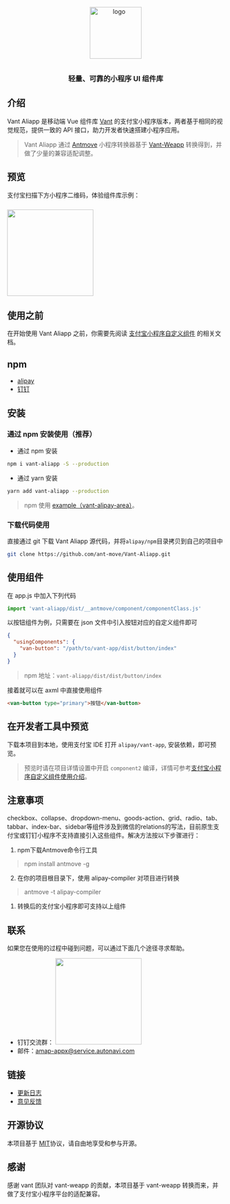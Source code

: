 <p align="center">
  <img alt="logo" src="https://img.yzcdn.cn/vant/logo.png" width="120" style="margin-bottom: 10px;">
</p>
<h3 align="center">轻量、可靠的小程序 UI 组件库</h3>

## 介绍

Vant Aliapp 是移动端 Vue 组件库 [Vant](https://github.com/youzan/vant) 的支付宝小程序版本，两者基于相同的视觉规范，提供一致的 API 接口，助力开发者快速搭建小程序应用。

> Vant Aliapp 通过 [Antmove](https://ant-move.github.io/website/) 小程序转换器基于 [Vant-Weapp](https://youzan.github.io/vant-weapp/#/intro) 转换得到，并做了少量的兼容适配调整。

## 预览

支付宝扫描下方小程序二维码，体验组件库示例：

<img src="https://img.alicdn.com/imgextra/i4/O1CN01r9dDA41VrqnQePDfN_!!6000000002707-2-tps-296-294.png" width="200" height="200" style="margin-top: 10px;" >

## 使用之前

在开始使用 Vant Aliapp 之前，你需要先阅读 [支付宝小程序自定义组件](https://docs.alipay.com/mini/framework/custom-component-overview) 的相关文档。

## npm

* [alipay](https://www.npmjs.com/package/vant-aliapp)
* [钉钉](https://www.npmjs.com/package/vant-aliapp-dd)
## 安装

### 通过 npm 安装使用（推荐）

* 通过 npm 安装
```bash
npm i vant-aliapp -S --production
```

* 通过 yarn 安装

```bash
yarn add vant-aliapp --production
```

> npm 使用 [example（vant-alipay-area）](https://github.com/ant-move/Vant-Aliapp/blob/master/alipay/vant-app/pages/area/index.json)。

### 下载代码使用

直接通过 git 下载 Vant Aliapp 源代码，并将`alipay/npm`目录拷贝到自己的项目中
```bash
git clone https://github.com/ant-move/Vant-Aliapp.git
```

## 使用组件

在 app.js 中加入下列代码

```javascript
import 'vant-aliapp/dist/__antmove/component/componentClass.js'
```

以按钮组件为例，只需要在 json 文件中引入按钮对应的自定义组件即可

```json
{
  "usingComponents": {
    "van-button": "/path/to/vant-app/dist/button/index"
  }
}
```

> npm 地址：`vant-aliapp/dist/dist/button/index`

接着就可以在 axml 中直接使用组件

```html
<van-button type="primary">按钮</van-button>
```

## 在开发者工具中预览

下载本项目到本地，使用支付宝 IDE 打开 `alipay/vant-app`, 安装依赖，即可预览。

> 预览时请在项目详情设置中开启 `component2` 编译，详情可参考[支付宝小程序自定义组件使用介绍](https://docs.alipay.com/mini/framework/custom-component-overview#%E4%BD%BF%E7%94%A8%E9%A1%BB%E7%9F%A5)。

## 注意事项

checkbox、collapse、dropdown-menu、goods-action、grid、radio、tab、tabbar、index-bar、sidebar等组件涉及到微信的relations的写法，目前原生支付宝或钉钉小程序不支持直接引入这些组件。解决方法按以下步骤进行：
1. npm下载Antmove命令行工具
> npm install antmove -g
2. 在你的项目根目录下，使用 alipay-compiler 对项目进行转换
> antmove -t alipay-compiler
1. 转换后的支付宝小程序即可支持以上组件

## 联系

如果您在使用的过程中碰到问题，可以通过下面几个途径寻求帮助。

* 钉钉交流群： <img width='200px' src='https://camo.githubusercontent.com/1ac9a77e46126bc321740475803f3b49ffe7f83e1cfdd75683de399a6065272b/68747470733a2f2f63616368652e616d61702e636f6d2f65636f6c6f67792f746f6f6c2f616e746d6f76652f7765622f6173736574732f636f6e746163742d64696e6764696e672e6a7067'/>
* 邮件：amap-appx@service.autonavi.com

## 链接

* [更新日志](https://ant-move.github.io/vant-ailapp-docs/#/changelog)
* [意见反馈](https://github.com/ant-move/Vant-Aliapp/issues)

## 开源协议

本项目基于 [MIT](https://zh.wikipedia.org/wiki/MIT%E8%A8%B1%E5%8F%AF%E8%AD%89)协议，请自由地享受和参与开源。

[vant-weapp]: https://github.com/youzan/vant-weapp
[MIT]: http://opensource.org/licenses/MIT
[小程序简易教程]: https://mp.weixin.qq.com/debug/wxadoc/dev/
[小程序框架介绍]: https://mp.weixin.qq.com/debug/wxadoc/dev/framework/MINA.html
[微信开发者工具]: https://mp.weixin.qq.com/debug/wxadoc/dev/devtools/download.html

## 感谢

感谢 vant 团队对 vant-weapp 的贡献，本项目基于 vant-weapp 转换而来，并做了支付宝小程序平台的适配兼容。
